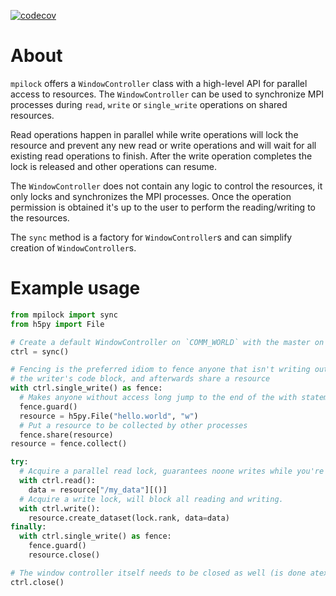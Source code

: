[![codecov](https://codecov.io/gh/Helveg/mpilock/branch/main/graph/badge.svg?token=WQ1U6UNPGA)](https://codecov.io/gh/Helveg/mpilock)

# About

`mpilock` offers a `WindowController` class with a high-level API for parallel access to
resources. The `WindowController` can be used to synchronize MPI processes during `read`,
`write` or `single_write` operations on shared resources.

Read operations happen in parallel while write operations will lock the resource and
prevent any new read or write operations and will wait for all existing read operations to
finish. After the write operation completes the lock is released and other operations can
resume.

The `WindowController` does not contain any logic to control the resources, it only locks
and synchronizes the MPI processes. Once the operation permission is obtained it's up to
the user to perform the reading/writing to the resources.

The `sync` method is a factory for `WindowController`s and can simplify creation of
`WindowController`s.

# Example usage

```python
from mpilock import sync
from h5py import File

# Create a default WindowController on `COMM_WORLD` with the master on rank 0
ctrl = sync()

# Fencing is the preferred idiom to fence anyone that isn't writing out of
# the writer's code block, and afterwards share a resource
with ctrl.single_write() as fence:
  # Makes anyone without access long jump to the end of the with statement
  fence.guard()
  resource = h5py.File("hello.world", "w")
  # Put a resource to be collected by other processes
  fence.share(resource)
resource = fence.collect()

try:
  # Acquire a parallel read lock, guarantees noone writes while you're reading.
  with ctrl.read():
    data = resource["/my_data"][()]
  # Acquire a write lock, will block all reading and writing.
  with ctrl.write():
    resource.create_dataset(lock.rank, data=data)
finally:
  with ctrl.single_write() as fence:
    fence.guard()
    resource.close()

# The window controller itself needs to be closed as well (is done atexit)
ctrl.close()
```
